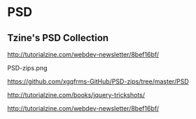 # PSD  


## Tzine's PSD Collection



http://tutorialzine.com/webdev-newsletter/8bef16bf/


PSD-zips.png



https://github.com/xgqfrms-GitHub/PSD-zips/tree/master/PSD



http://tutorialzine.com/books/jquery-trickshots/


http://tutorialzine.com/webdev-newsletter/8bef16bf/













